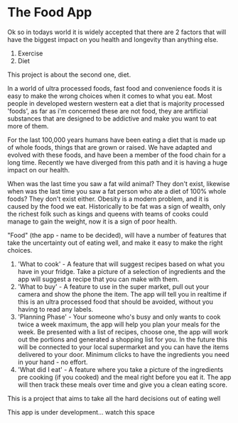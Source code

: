 # The Food App

Ok so in todays world it is widely accepted that there are 2 factors that will have the biggest impact on you health and longevity than anything else.

1. Exercise
2. Diet

This project is about the second one, diet.

In a world of ultra processed foods, fast food and convenience foods it is easy to make the wrong choices when it comes to what you eat. Most people in developed western western eat a diet that is majority processed 'foods', as far as i'm concerned these are not food, they are artificial substances that are designed to be addictive and make you want to eat more of them.

For the last 100,000 years humans have been eating a diet that is made up of whole foods, things that are grown or raised. We have adapted and evolved with these foods, and have been a member of the food chain for a long time. Recently we have diverged from this path and it is having a huge impact on our health.

When was the last time you saw a fat wild animal? They don't exist, likewise when was the last time you saw a fat person who ate a diet of 100% whole foods? They don't exist either. Obesity is a modern problem, and it is caused by the food we eat. Historically to be fat was a sign of wealth, only the richest folk such as kings and queens with teams of cooks could manage to gain the weight, now it is a sign of poor health.

"Food" (the app - name to be decided), will have a number of features that take the uncertainty out of eating well, and make it easy to make the right choices.

1. 'What to cook' - A feature that will suggest recipes based on what you have in your fridge. Take a picture of a selection of ingredients and the app will suggest a recipe that you can make with them.
2. 'What to buy' - A feature to use in the super market, pull out your camera and show the phone the item. The app will tell you in realtime if this is an ultra processed food that should be avoided, without you having to read any labels.
3. 'Planning Phase' - Your someone who's busy and only wants to cook twice a week maximum, the app will help you plan your meals for the week. Be presented with a list of recipes, choose one, the app will work out the portions and generated a shopping list for you. In the future this will be connected to your local supermarket and you can have the items delivered to your door. Minimum clicks to have the ingredients you need in your hand - no effort.
4. 'What did I eat' - A feature where you take a picture of the ingredients pre cooking (if you cooked) and the meal right before you eat it. The app will then track these meals over time and give you a clean eating score.

This is a project that aims to take all the hard decisions out of eating well

This app is under development... watch this space